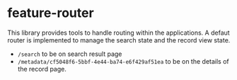 # feature-router

This library provides tools to handle routing within the applications.
A defaut router is implemented to manage the search state and the record view state.

- `/search` to be on search result page
- `/metadata/cf5048f6-5bbf-4e44-ba74-e6f429af51ea` to be on the details of the record page.
